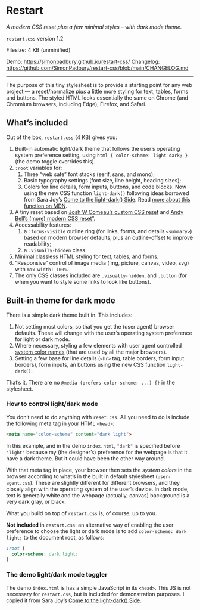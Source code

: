 # Restart

_A modern CSS reset plus a few minimal styles – with dark mode theme._

`restart.css` version 1.2

Filesize: 4 KB (unminified)

Demo: https://simonpadbury.github.io/restart-css/
Changelog: https://github.com/SimonPadbury/restart-css/blob/main/CHANGELOG.md

***

The purpose of this tiny stylesheet is to provide a starting point for any web project — a reset/normalize _plus_ a little more styling for text, tables, forms and buttons. The styled HTML looks essentially the same on Chrome (and Chromium browsers, including Edge), Firefox, and Safari.

## What’s included

Out of the box, `restart.css` (4 KB) gives you:

1. Built-in automatic light/dark theme that follows the user’s operating system preference setting, using `html { color-scheme: light dark; }` (the demo toggle overrides this).
2. `:root` variables for:
    1. Three “web safe” font stacks (serif, sans, and mono);
    2. Basic typography settings (font size, line height, heading sizes);
    3. Colors for line details, form inputs, buttons, and code blocks. Now using the new CSS function `light-dark()` following ideas borrowed from Sara Joy’s [Come to the light-dark() Side](https://css-tricks.com/come-to-the-light-dark-side/). Read [more about this function on MDN](https://developer.mozilla.org/en-US/docs/Web/CSS/color_value/light-dark).
 3. A tiny reset based on [Josh W Comeau’s custom CSS reset](https://www.joshwcomeau.com/css/custom-css-reset/) and [Andy Bell’s (more) modern CSS reset”](https://andy-bell.co.uk/a-more-modern-css-reset/).
 4. Accessability features: 
    1. a `:focus-visible` outline ring (for links, forms, and details `<summary>`) based on modern browser defaults, plus an outline-offset to improve readability;
    2. a `.visually-hidden` class.
 5. Minimal classless HTML styling for text, tables, and forms.
 6. “Responsive” control of image media (img, picture, canvas, video, svg) with `max-width: 100%`.
 7. The only CSS classes included are `.visually-hidden`, and `.button` (for when you want to style some links to look like buttons).

## Built-in theme for dark mode

There is a simple dark theme built in. This includes:

1. Not setting most colors, so that you get the (user agent) browser defaults. These will change with the user’s operating system preference for light or dark mode.
2. Where necessary, styling a few elements with user agent controlled [system color names](https://developer.mozilla.org/en-US/docs/Web/CSS/system-color) (that are used by all the major browsers).
3. Setting a few base for line details (`<hr>` tag, table borders, form input borders), form inputs, an buttons using the new CSS function `light-dark()`.

That’s it. There are no `@media (prefers-color-scheme: ...) {}` in the stylesheet.

### How to control light/dark mode

You don’t need to do anything with `reset.css`. All you need to do is include the following meta tag in your HTML `<head>`:

```html
<meta name="color-scheme" content="dark light">
```

In this example, and in the demo `index.html`, `"dark"` is specified before `"light"` because my (the designer’s) preference for the webpage is that it have a dark theme. But it could have been the other way around.

With that meta tag in place, your browser then sets the _system colors_ in the browser according to what’s in the built in default stylesheet (`user-agent.css`). These are slightly different for different browsers, and they closely align with the operating system of the user’s device. In dark mode, text is generally white and the webpage (actually, canvas) background is a very dark gray, or black.

What you build on top of `restart.css` is, of course, up to you.

**Not included** in `restart.css`: an alternative way of enabling the user preference to choose the light or dark mode is to add `color-scheme: dark light;` to the document root, as follows:

```css
:root {
  color-scheme: dark light;
}
```

### The demo light/dark mode toggler

The demo `index.html` is has a simple JavaScript in its `<head>`. This JS is not necessary for `restart.css`, but is included for demonstration purposes. I copied it from Sara Joy’s [Come to the light-dark() Side](https://css-tricks.com/come-to-the-light-dark-side/).